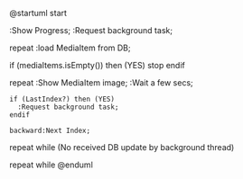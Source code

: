 @startuml
start

:Show Progress;
:Request background task;

repeat
  :load MediaItem from DB;
  
  if (mediaItems.isEmpty()) then (YES)
    stop
  endif

  repeat
    :Show MediaItem image;
    :Wait a few secs;

    if (LastIndex?) then (YES)
      :Request background task;
    endif

    backward:Next Index;
  repeat while (No received DB update by background thread)

repeat while
@enduml
